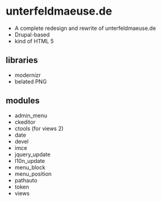 # unterfeldmaeuse.de

* A complete redesign and rewrite of unterfeldmaeuse.de
* Drupal-based
* kind of HTML 5


## libraries

* modernizr
* belated PNG


## modules

* admin_menu
* ckeditor
* ctools (for views 2)
* date
* devel
* imce
* jquery_update
* l10n_update
* menu_block
* menu_position
* pathauto
* token
* views
